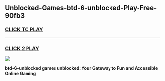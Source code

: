 
## Unblocked-Games-btd-6-unblocked-Play-Free-90fb3
<h3>
<a href="https://premium76.site?title=btd-6-unblocked&ref=18A1">CLICK TO PLAY</a></h3>
<hr>

<h3>
<a href="https://premium76.site?title=btd-6-unblocked&ref=18A1">CLICK 2 PLAY</a>
  
</h3>

<a href="https://premium76.site?title=btd-6-unblocked&ref=18A1"><img src="https://clearcache.store/games.png"></a>


**btd-6-unblocked games unblocked: Your Gateway to Fun and Accessible Online Gaming**
